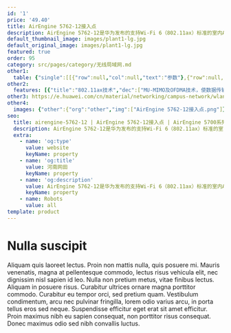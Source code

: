 ```yaml
---
id: '1'
price: '49.40'
title: AirEngine 5762-12接入点
description: AirEngine 5762-12是华为发布的支持Wi-Fi 6（802.11ax）标准的室内AP。支持2.4GHz（2x2）和5GHz（2x2）双频同时提供业务，整机速率可达2.975Gbps。支持高带宽、高并发且体积小巧，便于客户灵活部署，有效节约客户投资，适用于中小型企业办公、医院、咖啡厅等室内覆盖场景。
default_thumbnail_image: images/plant1-lg.jpg
default_original_image: images/plant1-lg.jpg
featured: true
order: 95
category: src/pages/category/无线局域网.md
other1: 
  table: {"single":[[{"row":null,"col":null,"text":"参数"},{"row":null,"col":null,"text":"AirEngine 5762-12接入点"}],[{"row":null,"col":null,"text":"尺寸（直径×高）"},{"row":null,"col":null,"text":"Φ180 x 35 mm"}],[{"row":null,"col":null,"text":"电源输入"},{"row":null,"col":null,"text":"DC：12V±10%\nPoE供电：满足802.3at/af以太网供电标准\n说明：\n802.3af供电时，5GHz射频最大频宽为HE80MHz"}],[{"row":null,"col":null,"text":"最大功耗"},{"row":null,"col":null,"text":"15 W"}],[{"row":null,"col":null,"text":"最大用户数"},{"row":null,"col":null,"text":"≤256"}],[{"row":null,"col":null,"text":"工作温度"},{"row":null,"col":null,"text":" -10℃～+50℃"}],[{"row":null,"col":null,"text":"天线类型"},{"row":null,"col":null,"text":"内置智能天线"}],[{"row":null,"col":null,"text":"MIMO:空间流"},{"row":null,"col":null,"text":"2.4GHz: 2×2:2，5GHz: 2×2:2"}],[{"row":null,"col":null,"text":"无线协议"},{"row":null,"col":null,"text":"802.11a/b/g/n/ac/ac wave2/ax"}],[{"row":null,"col":null,"text":"最高速率"},{"row":null,"col":null,"text":"2.975Gbps"}]]}
other2:
  features: [{"title":"802.11ax技术","dec":["MU-MIMO及OFDMA技术，使数据传输有序、高效1024QAM调制方式，整机4条空间流，空口速率高达2.975Gbps"]},{"title":"VIP用户带宽预留","dec":["基于切片技术为VIP用户及应用预留一部分专用频谱，保障VIP用户体验"]},{"title":"云管理","dec":["可通过华为云管理平台对AP设备及业务进行管理和运维，节省网络运维成本"]}]
other3: https://e.huawei.com/cn/material/networking/campus-network/wlan/1d1ecaee0ed1493789c142f1220e9b2c
other4:
  images: {"other":{"org":"other","img":["AirEngine 5762-12接入点.png"]}}
seo:
  title: airengine-5762-12 | AirEngine 5762-12接入点 | AirEngine 5700系列 | 室内接入点 | 无线局域网 | 企业网络
  description: AirEngine 5762-12是华为发布的支持Wi-Fi 6（802.11ax）标准的室内AP。支持2.4GHz（2x2）和5GHz（2x2）双频同时提供业务，整机速率可达2.975Gbps。支持高带宽、高并发且体积小巧，便于客户灵活部署，有效节约客户投资，适用于中小型企业办公、医院、咖啡厅等室内覆盖场景。
  extra:
    - name: 'og:type'
      value: website
      keyName: property
    - name: 'og:title'
      value: 河南网田
      keyName: property
    - name: 'og:description'
      value: AirEngine 5762-12是华为发布的支持Wi-Fi 6（802.11ax）标准的室内AP。支持2.4GHz（2x2）和5GHz（2x2）双频同时提供业务，整机速率可达2.975Gbps。支持高带宽、高并发且体积小巧，便于客户灵活部署，有效节约客户投资，适用于中小型企业办公、医院、咖啡厅等室内覆盖场景。
      keyName: property
    - name: Robots
      value: all
template: product
---
```


# Nulla suscipit

Aliquam quis laoreet lectus. Proin non mattis nulla, quis posuere mi. Mauris venenatis, magna at pellentesque commodo, lectus risus vehicula elit, nec dignissim nisl sapien id leo. Nulla non pretium metus, vitae finibus lectus. Aliquam in posuere risus. Curabitur ultrices ornare magna porttitor commodo. Curabitur eu tempor orci, sed pretium quam. Vestibulum condimentum, arcu nec pulvinar fringilla, lorem odio varius arcu, in porta tellus eros sed neque. Suspendisse efficitur eget erat sit amet efficitur. Proin maximus nibh eu sapien consequat, non porttitor risus consequat. Donec maximus odio sed nibh convallis luctus.